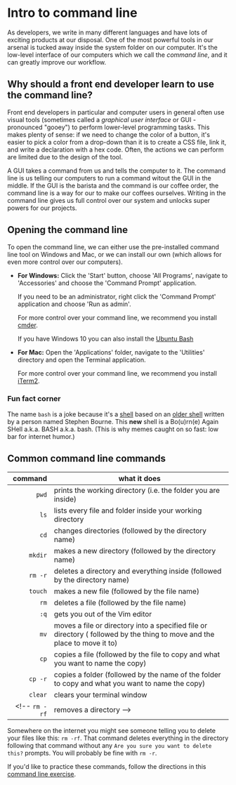 # Intro to command line

As developers, we write in many different languages and have lots of exciting products at our disposal. One of the most powerful tools in our arsenal is tucked away inside the system folder on our computer. It's the low-level interface of our computers which we call the _command line_, and it can greatly improve our workflow.

## Why should a front end developer learn to use the command line?

Front end developers in particular and computer users in general often use visual tools (sometimes called a _graphical user interface_ or GUI - pronounced "gooey") to perform lower-level programming tasks. This makes plenty of sense: if we need to change the color of a button, it's easier to pick a color from a drop-down than it is to create a CSS file, link it, and write a declaration with a hex code. Often, the actions we can perform are limited due to the design of the tool. 

A GUI takes a command from us and tells the computer to it. The command line is us telling our computers to run a command witout the GUI in the middle. If the GUI is the barista and the command is our coffee order, the command line is a way for our to make our coffees ourselves. Writing in the command line gives us full control over our system and unlocks super powers for our projects.

## Opening the command line

To open the command line, we can either use the pre-installed command line tool on Windows and Mac, or we can install our own (which allows for even more control over our computers).

* **For Windows:** Click the 'Start' button, choose 'All Programs', navigate to 'Accessories' and choose the 'Command Prompt' application.
    
    If you need to be an administrator, right click the 'Command Prompt' application and choose 'Run as admin'.
    
    For more control over your command line, we recommend you install [cmder](http://cmder.net/).

  If you have Windows 10 you can also install the [Ubuntu Bash](http://www.howtogeek.com/249966/how-to-install-and-use-the-linux-bash-shell-on-windows-10/)

* **For Mac:** Open the 'Applications' folder, navigate to the 'Utilities' directory and open the Terminal application.

    For more control over your command line, we recommend you install [iTerm2](http://iterm2.com/).

### Fun fact corner

The name `bash` is a joke because it's a [shell](https://en.wikipedia.org/wiki/Shell_(computing)) based on an [older shell](https://en.wikipedia.org/wiki/Bourne_shell) written by a person named Stephen Bourne. This **new** shell is a Bo(u)rn(e) Again SHell a.k.a. BASH a.k.a. bash. (This is why memes caught on so fast: low bar for internet humor.)

## Common command line commands

command | what it does
---: | ---
`pwd` | prints the working directory (i.e. the folder you are inside)
`ls` | lists every file and folder inside your working directory
`cd` | changes directories (followed by the directory name)
`mkdir` | makes a new directory (followed by the directory name)
`rm -r` | deletes a directory and everything inside (followed by the directory name)
`touch` | makes a new file (followed by the file name)
`rm` | deletes a file (followed by the file name)
`:q` | gets you out of the Vim editor
`mv` | moves a file or directory into a specified file or directory ( followed by the thing to move and the place to move it to) 
`cp` | copies a file (followed by the file to copy and what you want to name the copy)
`cp -r`| copies a folder (followed by the name of the folder to copy and what you want to name the copy)
`clear` | clears your terminal window
<!-- `rm -rf` | removes a directory  -->

Somewhere on the internet you might see someone telling you to delete your files like this: `rm -rf`. That command deletes everything in the directory following that command without any `Are you sure you want to delete this?` prompts. You will probably be fine with `rm -r`.

If you'd like to practice these commands, follow the directions in this [command line exercise](https://hychalknotes.s3.amazonaws.com/command-line-dolly.md).
